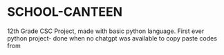 # SCHOOL-CANTEEN
12th Grade CSC Project, made with basic python language. First ever python project- done when no chatgpt was available to copy paste codes from
